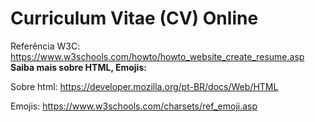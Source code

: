 # Curriculum Vitae (CV) Online

Referência W3C: https://www.w3schools.com/howto/howto_website_create_resume.asp
**Saiba mais sobre HTML, Emojis:**

Sobre html: https://developer.mozilla.org/pt-BR/docs/Web/HTML

Emojis: https://www.w3schools.com/charsets/ref_emoji.asp

